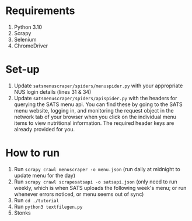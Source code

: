 # Requirements

1. Python 3.10
2. Scrapy
3. Selenium
4. ChromeDriver

# Set-up

1. Update `satsmenuscraper/spiders/menuspider.py` with your appropriate NUS login details (lines 31 & 34)
2. Update `satsmenuscraper/spiders/apispider.py` with the headers for querying the SATS menu api. You can find these by going to the SATS menu website, logging in, and monitoring the request object in the network tab of your browser when you click on the individual menu items to view nutritional information. The required header keys are already provided for you.

# How to run

1. Run `scrapy crawl menuscraper -o menu.json` (run daily at midnight to update menu for the day)
2. Run `scrapy crawl scrapesatsapi -o satsapi.json` (only need to run weekly, which is when SATS uploads the following week's menu; or run whenever errors noticed, or menu seems out of sync)
3. Run `cd ./tutorial`
4. Run `python3 textfilegen.py`
5. Stonks
